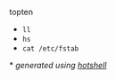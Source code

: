 topten
- `ll`
- `hs`
- `cat /etc/fstab`

\* *generated using [hotshell](https://github.com/julienmoumne/hotshell)*